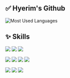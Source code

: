 ## ✅ Hyerim's Github 
![Most Used Languages](https://github-readme-stats.vercel.app/api/top-langs/?username=h-yerim&layout=compact)

## ✨ Skills

<!-- Languages -->
<p>
  <img src="https://img.shields.io/badge/Python-%233776AB?style=flat-square&logo=Python&logoColor=white"/>
  <img src="https://img.shields.io/badge/R-%23276DC3?style=flat-square&logo=R&logoColor=white"/>
  <img src="https://img.shields.io/badge/SQL-%2300f?style=flat-square&logo=MySQL&logoColor=white"/>
</p>

<!-- Python Libraries -->
<p>
  <img src="https://img.shields.io/badge/Pandas-%23150458?style=flat-square&logo=pandas&logoColor=white"/>
  <img src="https://img.shields.io/badge/NumPy-%23013243?style=flat-square&logo=numpy&logoColor=white"/>
  <img src="https://img.shields.io/badge/scikit--learn-%23F7931E?style=flat-square&logo=scikitlearn&logoColor=white"/>
  <img src="https://img.shields.io/badge/TensorFlow-%23FF6F00?style=flat-square&logo=TensorFlow&logoColor=white"/>
</p>

<!-- Tools -->
<p>
  <img src="https://img.shields.io/badge/Git-%23F05033?style=flat-square&logo=git&logoColor=white"/>
  <img src="https://img.shields.io/badge/Docker-%232496ED?style=flat-square&logo=Docker&logoColor=white"/>
  <img src="https://img.shields.io/badge/Apache%20Airflow-%23017CEE?style=flat-square&logo=Apache%20Airflow&logoColor=white"/>
</p>


<!--
**h-yerim/h-yerim** is a ✨ _special_ ✨ repository because its `README.md` (this file) appears on your GitHub profile.

Here are some ideas to get you started:

- 🔭 I’m currently working on ...
- 🌱 I’m currently learning ...
- 👯 I’m looking to collaborate on ...
- 🤔 I’m looking for help with ...
- 💬 Ask me about ...
- 📫 How to reach me: ...
- 😄 Pronouns: ...
- ⚡ Fun fact: ...
-->
